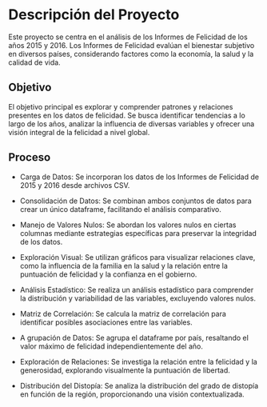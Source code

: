 # Descripción del Proyecto
Este proyecto se centra en el análisis de los Informes de Felicidad de los años 2015 y 2016. Los Informes de Felicidad evalúan el bienestar subjetivo en diversos países, considerando factores como la economía, la salud y la calidad de vida.

## Objetivo
El objetivo principal es explorar y comprender patrones y relaciones presentes en los datos de felicidad. Se busca identificar tendencias a lo largo de los años, analizar la influencia de diversas variables y ofrecer una visión integral de la felicidad a nivel global.

## Proceso
* Carga de Datos: Se incorporan los datos de los Informes de Felicidad de 2015 y 2016 desde archivos CSV.

* Consolidación de Datos: Se combinan ambos conjuntos de datos para crear un único dataframe, facilitando el análisis comparativo.

* Manejo de Valores Nulos: Se abordan los valores nulos en ciertas columnas mediante estrategias específicas para preservar la integridad de los datos.

* Exploración Visual: Se utilizan gráficos para visualizar relaciones clave, como la influencia de la familia en la salud y la relación entre la puntuación de felicidad y la confianza en el gobierno.

* Análisis Estadístico: Se realiza un análisis estadístico para comprender la distribución y variabilidad de las variables, excluyendo valores nulos.

* Matriz de Correlación: Se calcula la matriz de correlación para identificar posibles asociaciones entre las variables.

* A grupación de Datos: Se agrupa el dataframe por país, resaltando el valor máximo de felicidad independientemente del año.

* Exploración de Relaciones: Se investiga la relación entre la felicidad y la generosidad, explorando visualmente la puntuación de libertad.

* Distribución del Distopía: Se analiza la distribución del grado de distopía en función de la región, proporcionando una visión contextualizada.
